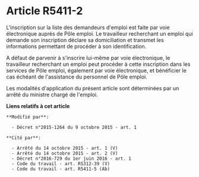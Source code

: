 # Article R5411-2

L'inscription sur la liste des demandeurs d'emploi est faite par voie électronique auprès de Pôle emploi. Le travailleur
recherchant un emploi qui demande son inscription déclare sa domiciliation et transmet les informations permettant de
procéder à son identification. 

A défaut de parvenir à s'inscrire lui-même par voie électronique, le travailleur recherchant un emploi peut procéder à cette
inscription dans les services de Pôle emploi, également par voie électronique, et bénéficier le cas échéant de l'assistance
du personnel de Pôle emploi. 

Les modalités d'application du présent article sont déterminées par un arrêté du ministre chargé de l'emploi.

**Liens relatifs à cet article**

	**Modifié par**:

	  - Décret n°2015-1264 du 9 octobre 2015 - art. 1

	**Cité par**:

	  - Arrêté du 14 octobre 2015 - art. 1 (V)
	  - Arrêté du 14 octobre 2015 - art. 2 (V)
	  - Décret n°2016-729 du 1er juin 2016 - art. 1
	  - Code du travail - art. R5312-39 (V)
	  - Code du travail - art. R5411-5 (Ab)
